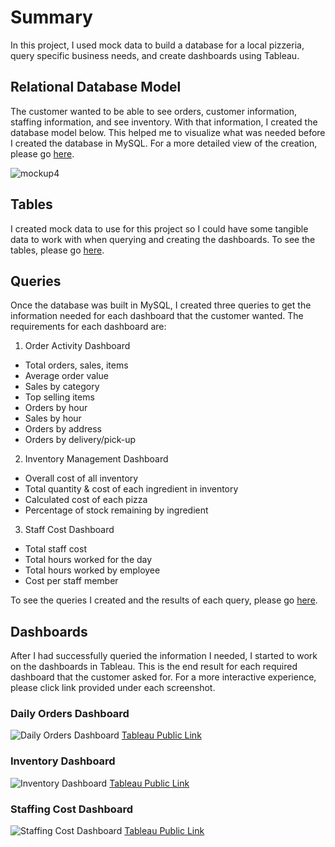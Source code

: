 # Summary

In this project, I used mock data to build a database for a local pizzeria, query specific business needs, and create dashboards using Tableau.

## Relational Database Model

The customer wanted to be able to see orders, customer information, staffing information, and see inventory. With that information, I created the database model below. This helped me to visualize what was needed before I created the database in MySQL. For a more detailed view of the creation, please go [here](https://github.com/darionruiz/SQL-Database-Project/tree/personal_projects/3-database-creation).

![mockup4](https://user-images.githubusercontent.com/104656507/193480515-6b345d36-70f0-4759-b404-c09fe0f1548f.png)

## Tables

I created mock data to use for this project so I could have some tangible data to work with when querying and creating the dashboards. To see the tables, please go [here](https://github.com/darionruiz/SQL-Database-Project/tree/personal_projects/4-tables).

## Queries

Once the database was built in MySQL, I created three queries to get the information needed for each dashboard that the customer wanted. The requirements for each dashboard are:

1. Order Activity Dashboard
- Total orders, sales, items
- Average order value
- Sales by category
- Top selling items
- Orders by hour
- Sales by hour
- Orders by address
- Orders by delivery/pick-up

2. Inventory Management Dashboard
- Overall cost of all inventory 
- Total quantity & cost of each ingredient in inventory
- Calculated cost of each pizza
- Percentage of stock remaining by ingredient

3. Staff Cost Dashboard
- Total staff cost
- Total hours worked for the day
- Total hours worked by employee
- Cost per staff member

To see the queries I created and the results of each query, please go [here](https://github.com/darionruiz/SQL-Database-Project/tree/personal_projects/5-queries-and-results).

## Dashboards

After I had successfully queried the information I needed, I started to work on the dashboards in Tableau. This is the end result for each required dashboard that the customer asked for. For a more interactive experience, please click link provided under each screenshot.

### Daily Orders Dashboard

![Daily Orders Dashboard](https://user-images.githubusercontent.com/104656507/193480911-a287432f-0bcd-4d0b-950c-c6d9e2d01d6c.png)
[Tableau Public Link](https://public.tableau.com/app/profile/darion1928/viz/DailyOrders_16647393258850/OrdersDashboard)

### Inventory Dashboard

![Inventory Dashboard](https://user-images.githubusercontent.com/104656507/193480953-68758614-1c21-4b70-8e50-78843644b1ff.png)
[Tableau Public Link](https://public.tableau.com/app/profile/darion1928/viz/Inventory_16647390584700/IngredientsDashboard)

### Staffing Cost Dashboard

![Staffing Cost Dashboard](https://user-images.githubusercontent.com/104656507/193480973-0930a72f-27cb-4222-8689-bab3c6a54e67.png)
[Tableau Public Link](https://public.tableau.com/app/profile/darion1928/viz/StaffingCost/StaffingCost)
